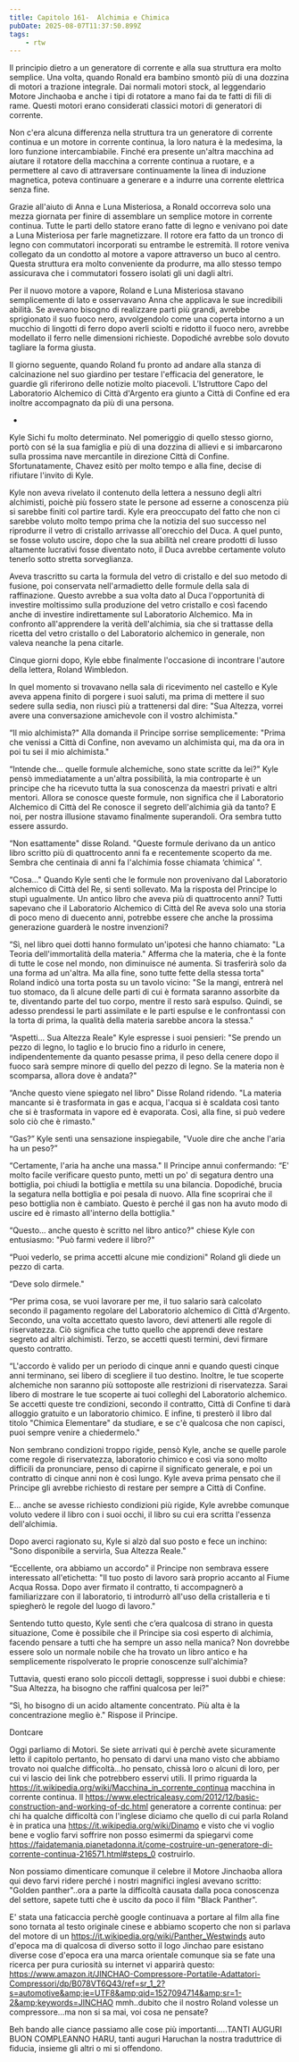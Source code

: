 ```yaml
---
title: Capitolo 161-  Alchimia e Chimica
pubDate: 2025-08-07T11:37:50.899Z
tags:
    - rtw
---
```







Il principio dietro a un generatore di corrente e alla sua struttura era molto semplice. Una volta, quando Ronald era bambino smontò più di una dozzina di motori a trazione integrale. Dai normali motori stock, al leggendario Motore Jinchaoba e anche i tipi di rotatore a mano fai da te fatti di fili di rame. Questi motori erano considerati classici motori di generatori di corrente.


Non c'era alcuna differenza nella struttura tra un generatore di corrente continua  e un motore in corrente continua, la loro natura è la medesima, la loro funzione intercambiabile. Finché era presente un'altra macchina ad aiutare il rotatore della macchina a corrente continua a ruotare, e a permettere al cavo di attraversare continuamente la linea di induzione magnetica, poteva continuare a generare e a indurre una corrente elettrica senza fine.


Grazie all'aiuto di Anna e Luna Misteriosa, a Ronald occorreva solo una mezza giornata per finire di assemblare un semplice motore in corrente continua. Tutte le parti dello statore erano fatte di legno e venivano poi date a Luna Misteriosa per farle magnetizzare. Il rotore era fatto da un tronco di legno con commutatori incorporati su entrambe le estremità. Il rotore veniva collegato da un condotto al motore a vapore attraverso un buco al centro. Questa struttura era molto conveniente da produrre, ma allo stesso tempo assicurava che i commutatori fossero isolati gli uni dagli altri.


Per il nuovo motore a vapore, Roland e Luna Misteriosa stavano semplicemente di lato e osservavano Anna che applicava le sue incredibili abilità. Se avevano bisogno di realizzare parti più grandi, avrebbe sprigionato il suo fuoco nero, avvolgendolo come una coperta intorno a un mucchio di lingotti di ferro dopo averli sciolti e ridotto il fuoco nero, avrebbe modellato il ferro nelle dimensioni richieste. Dopodiché avrebbe solo dovuto tagliare la forma giusta.


Il giorno seguente, quando Roland fu pronto ad andare alla stanza di calcinazione nel suo giardino per testare l'efficacia del generatore, le guardie gli riferirono delle notizie molto piacevoli. L’Istruttore Capo del Laboratorio Alchemico di Città d'Argento era giunto a Città di Confine ed era inoltre accompagnato da più di una persona.


*


Kyle Sichi fu molto determinato. Nel pomeriggio di quello stesso giorno, portò con sé la sua famiglia e più di una dozzina di allievi e si imbarcarono sulla prossima nave mercantile in direzione Città di Confine. Sfortunatamente, Chavez esitò per molto tempo e alla fine, decise di rifiutare l'invito di Kyle.


Kyle non aveva rivelato il contenuto della lettera a nessuno degli altri alchimisti, poichè più fossero state le persone ad esserne a conoscenza più si sarebbe finiti col partire tardi. Kyle era preoccupato del fatto che non ci sarebbe voluto molto tempo prima che la notizia del suo successo nel riprodurre il vetro di cristallo arrivasse all'orecchio del Duca. A quel punto, se fosse voluto uscire, dopo che la sua abilità nel creare prodotti di lusso altamente lucrativi fosse diventato noto, il Duca avrebbe certamente voluto tenerlo sotto stretta sorveglianza.


Aveva trascritto su carta la formula del vetro di cristallo e del suo metodo di fusione, poi conservata nell'armadietto delle formule della sala di raffinazione. Questo avrebbe a sua volta dato al Duca l'opportunità di investire moltissimo sulla produzione del vetro cristallo e così facendo anche di investire indirettamente sul Laboratorio Alchemico. Ma in confronto all'apprendere la verità dell'alchimia, sia che si trattasse della ricetta del vetro cristallo o del Laboratorio alchemico in generale, non valeva neanche la pena citarle.


Cinque giorni dopo, Kyle ebbe finalmente l'occasione di incontrare l'autore della lettera, Roland Wimbledon.


In quel momento si trovavano nella sala di ricevimento nel castello e Kyle aveva appena finito di porgere i suoi saluti, ma prima di mettere il suo sedere sulla sedia, non riuscì più a trattenersi dal dire: "Sua Altezza, vorrei avere una conversazione amichevole con il vostro alchimista."


“Il mio alchimista?" Alla domanda il Principe sorrise semplicemente: "Prima che venissi a Città di Confine, non avevamo un alchimista qui, ma da ora in poi tu sei il mio alchimista."


“Intende che... quelle formule alchemiche, sono state scritte da lei?" Kyle pensò immediatamente a un'altra possibilità, la mia controparte è un principe che ha ricevuto tutta la sua conoscenza da maestri privati e altri mentori. Allora se conosce queste formule, non significa che il Laboratorio Alchemico di Città del Re conosce il segreto dell'alchimia già da tanto? E noi, per nostra illusione stavamo finalmente superandoli. Ora sembra tutto essere assurdo.


“Non esattamente" disse Roland. "Queste formule derivano da un antico libro scritto più di quattrocento anni fa e recentemente scoperto da me. Sembra che centinaia di anni fa l'alchimia fosse chiamata ‘chimica’ ".


“Cosa..." Quando Kyle sentì che le formule non provenivano dal Laboratorio alchemico di Città del Re, si sentì sollevato. Ma la risposta del Principe lo stupì ugualmente. Un antico libro che aveva più di quattrocento anni? Tutti sapevano che il Laboratorio Alchemico di Città del Re aveva solo una storia di poco meno di duecento anni, potrebbe essere che anche la prossima generazione guarderà le nostre invenzioni?


“Sì, nel libro quei dotti hanno formulato un'ipotesi che hanno chiamato: "La Teoria dell'immortalità della materia." Afferma che la materia, che è la fonte di tutte le cose nel mondo, non diminuisce né aumenta. Si trasferirà solo da una forma ad un'altra. Ma alla fine, sono tutte fette della stessa torta" Roland indicò una torta posta su un tavolo vicino: "Se la mangi, entrerà nel tuo stomaco, da lì alcune delle parti di cui è formata saranno assorbite da te, diventando parte del tuo corpo, mentre il resto sarà espulso. Quindi, se adesso prendessi le parti assimilate e le parti espulse e le confrontassi con la torta di prima, la qualità della materia sarebbe ancora la stessa."


“Aspetti... Sua Altezza Reale" Kyle espresse i suoi pensieri: "Se prendo un pezzo di legno, lo taglio e lo brucio fino a ridurlo in cenere, indipendentemente da quanto pesasse prima, il peso della cenere dopo il fuoco sarà sempre minore di quello del pezzo di legno. Se la materia non è scomparsa, allora dove è andata?"


“Anche questo viene spiegato nel libro" Disse Roland ridendo. "La materia mancante si è trasformata in gas e acqua, l'acqua si è scaldata così tanto che si è trasformata in vapore ed è evaporata. Così, alla fine, si può vedere solo ciò che è rimasto."


“Gas?” Kyle sentì una sensazione inspiegabile, "Vuole dire che anche l'aria ha un peso?”


“Certamente, l'aria ha anche una massa." Il Principe annuì confermando: “E' molto facile verificare questo punto, metti un po' di segatura dentro una bottiglia, poi chiudi la bottiglia e mettila su una bilancia. Dopodiché, brucia la segatura nella bottiglia e poi pesala di nuovo. Alla fine scoprirai che il peso bottiglia non è cambiato. Questo è perché il gas non ha avuto modo di uscire ed è rimasto all'interno della bottiglia."


“Questo... anche questo è scritto nel libro antico?" chiese Kyle con entusiasmo: "Può farmi vedere il libro?"


“Puoi vederlo, se prima accetti alcune mie condizioni" Roland gli diede un pezzo di carta.


“Deve solo dirmele."


“Per prima cosa, se vuoi lavorare per me, il tuo salario sarà calcolato secondo il pagamento regolare del Laboratorio alchemico di Città d'Argento. Secondo, una volta accettato questo lavoro, devi attenerti alle regole di riservatezza. Ciò significa che tutto quello che apprendi deve restare segreto ad altri alchimisti. Terzo, se accetti questi termini, devi firmare questo contratto.


“L'accordo è valido per un periodo di cinque anni e quando questi cinque anni terminano, sei libero di scegliere il tuo destino. Inoltre, le tue scoperte alchemiche non saranno più sottoposte alle restrizioni di riservatezza. Sarai libero di mostrare le tue scoperte ai tuoi colleghi del Laboratorio alchemico. Se accetti queste tre condizioni, secondo il contratto, Città di Confine ti darà alloggio gratuito e un laboratorio chimico. E infine, ti presterò il libro dal titolo "Chimica Elementare" da studiare, e se c'è qualcosa che non capisci, puoi sempre venire a chiedermelo."


Non sembrano condizioni troppo rigide, pensò Kyle, anche se quelle parole come regole di riservatezza, laboratorio chimico e così via sono molto difficili da pronunciare, penso di capirne il significato generale, e poi un contratto di cinque anni non è così lungo. Kyle aveva prima pensato che il Principe gli avrebbe richiesto di restare per sempre a Città di Confine.


E... anche se avesse richiesto condizioni più rigide, Kyle avrebbe comunque voluto vedere il libro con i suoi occhi, il libro su cui era scritta l'essenza dell'alchimia.


Dopo averci ragionato su, Kyle si alzò dal suo posto e fece un inchino: "Sono disponibile a servirla, Sua Altezza Reale."


“Eccellente, ora abbiamo un accordo" il Principe non sembrava essere interessato all'etichetta: "Il tuo posto di lavoro sarà proprio accanto al Fiume Acqua Rossa. Dopo aver firmato il contratto, ti accompagnerò a familiarizzare con il laboratorio, ti introdurrò all'uso della cristalleria e ti spiegherò le regole del luogo di lavoro."


Sentendo tutto questo, Kyle sentì che c’era qualcosa di strano in questa situazione, Come è possibile che il Principe sia così esperto di alchimia, facendo pensare a tutti che ha sempre un asso nella manica? Non dovrebbe essere solo un normale nobile che ha trovato un libro antico e ha semplicemente rispolverato le proprie conoscenze sull'alchimia?


Tuttavia, questi erano solo piccoli dettagli, soppresse i suoi dubbi e chiese: "Sua Altezza, ha bisogno che raffini qualcosa per lei?"


“Sì, ho bisogno di un acido altamente concentrato. Più alta è la concentrazione meglio è." Rispose il Principe.






Dontcare






Oggi parliamo di Motori. Se siete arrivati qui è perchè avete sicuramente letto il capitolo pertanto, ho pensato di darvi una mano visto che abbiamo trovato noi qualche difficoltà...ho pensato, chissà loro o alcuni di loro, per cui vi lascio dei link che potrebbero esservi utili. Il primo riguarda la https://it.wikipedia.org/wiki/Macchina_in_corrente_continua macchina in corrente continua.
Il https://www.electricaleasy.com/2012/12/basic-construction-and-working-of-dc.html generatore a corrente continua: per chi ha qualche difficoltà con l'inglese diciamo che quello di cui parla Roland è in pratica una https://it.wikipedia.org/wiki/Dinamo e visto che vi voglio bene e voglio farvi soffrire non posso esimermi da spiegarvi come https://faidatemania.pianetadonna.it/come-costruire-un-generatore-di-corrente-continua-216571.html#steps_0 costruirlo.


Non possiamo dimenticare comunque il celebre  il Motore Jinchaoba allora qui devo farvi ridere perché i nostri magnifici inglesi avevano scritto: "Golden panther"..ora a parte la difficoltà causata dalla poca conoscenza del settore, sapete tutti che è uscito da poco il film "Black Panther".


E' stata una faticaccia perchè google continuava a portare al film alla fine sono tornata al testo originale cinese e abbiamo scoperto che non si parlava del motore di un https://it.wikipedia.org/wiki/Panther_Westwinds auto d'epoca ma di qualcosa di diverso sotto il logo Jinchao pare esistano diverse cose d'epoca era una marca orientale comunque sia se fate una ricerca per pura curiosità su internet vi apparirà questo: https://www.amazon.it/JINCHAO-Compressore-Portatile-Adattatori-Compressori/dp/B078VT6Q43/ref=sr_1_2?s=automotive&amp;ie=UTF8&amp;qid=1527094714&amp;sr=1-2&amp;keywords=JINCHAO  mmh..dubito che il nostro Roland volesse un compressore...ma non si sa mai, voi cosa ne pensate?


Beh bando alle ciance passiamo alle cose più importanti.....TANTI AUGURI BUON COMPLEANNO HARU,  tanti auguri Haruchan la nostra traduttrice di fiducia, insieme  gli altri o mi si offendono.




                                




